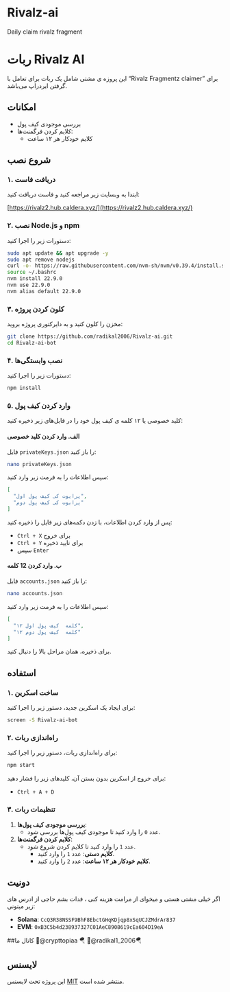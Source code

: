 # Rivalz-ai
Daily claim rivalz fragment 

# ربات Rivalz AI

این پروزه ی مشتی شامل یک ربات برای تعامل با “Rivalz Fragmentz claimer” برای گرفتن ایردراپ می‌باشد.

## امکانات

- بررسی موجودی کیف پول
- کلایم کردن فرگمنت‌ها:
  - کلایم خودکار هر ۱۲ ساعت

## شروع نصب

### ۱. دریافت فاست

ابتدا به وبسایت زیر مراجعه کنید و فاست دریافت کنید:

[https://rivalz2.hub.caldera.xyz/](https://rivalz2.hub.caldera.xyz/)

### ۲. نصب Node.js و npm

دستورات زیر را اجرا کنید:

```bash
sudo apt update && apt upgrade -y
sudo apt remove nodejs
curl -o- https://raw.githubusercontent.com/nvm-sh/nvm/v0.39.4/install.sh | bash
source ~/.bashrc
nvm install 22.9.0
nvm use 22.9.0
nvm alias default 22.9.0
```

### ۳. کلون کردن پروژه

مخزن را کلون کنید و به دایرکتوری پروژه بروید:

```bash
git clone https://github.com/radikal2006/Rivalz-ai.git
cd Rivalz-ai-bot
```

### ۴. نصب وابستگی‌ها

دستورات زیر را اجرا کنید:

```bash
npm install
```

### ۵. وارد کردن کیف پول

کلید خصوصی یا ۱۲ کلمه ی کیف پول خود را در فایل‌های زیر ذخیره کنید:

#### الف. وارد کردن کلید خصوصی

فایل `privateKeys.json` را باز کنید:

```bash
nano privateKeys.json
```

سپس اطلاعات را به فرمت زیر وارد کنید:

```json
[
  "پرایوت کی کیف پول اول",
  "پرایوت کی کیف پول دوم"
]
```
پس از وارد کردن اطلاعات، با زدن دکمه‌های زیر فایل را ذخیره کنید:

- `Ctrl + X` برای خروج
- `Ctrl + Y` برای تایید ذخیره
- سپس `Enter`

#### ب. وارد کردن 12 کلمه

فایل `accounts.json` را باز کنید:

```bash
nano accounts.json
```

سپس اطلاعات را به فرمت زیر وارد کنید:

```json
[
  "۱۲ کلمه  کیف پول اول",
  "۱۲ کلمه  کیف پول دوم"
]
```

برای ذخیره، همان مراحل بالا را دنبال کنید.

## استفاده

### ۱. ساخت اسکرین

برای ایجاد یک اسکرین جدید، دستور زیر را اجرا کنید:

```bash
screen -S Rivalz-ai-bot
```

### ۲. راه‌اندازی ربات

برای راه‌اندازی ربات، دستور زیر را اجرا کنید:

```bash
npm start
```

برای خروج از اسکرین بدون بستن آن، کلیدهای زیر را فشار دهید:

- `Ctrl + A + D`

### ۳. تنظیمات ربات

1. **بررسی موجودی کیف پول‌ها**:
   - عدد `0` را وارد کنید تا موجودی کیف پول‌ها بررسی شود.
2. **کلایم کردن فرگمنت‌ها**:
   - عدد `1` را وارد کنید تا کلایم کردن شروع شود.
     - **کلایم دستی**: عدد `1` را وارد کنید.
     - **کلایم خودکار هر ۱۲ ساعت**: عدد `2` را وارد کنید.

## دونیت

اگر خیلی مشتی هستی و میخوای از مرامت هزینه کنی ، فدات بشم حاجی از ادرس های زیر میتونی:

- **Solana**: `CcQ3R38NSSF9BhF8EbctGHqKDjqp8xSqUCJZMdrAr837`
- **EVM**: `0xB3C5b4d238937327C01AeC8908619cEa604D19eA`

##کانال ما
🔸@crypttopiaa 🪂 
🔸@radikal1_2006🪂

## لایسنس

این پروژه تحت لایسنس [MIT](LICENSE) منتشر شده است.

